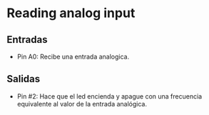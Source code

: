 # Reading analog input

## Entradas

- Pin A0: Recibe una entrada analogica.

## Salidas

- Pin #2: Hace que el led encienda y apague con una frecuencia equivalente al valor de la entrada analógica.